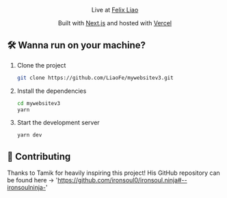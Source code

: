 <p align="center">
   Live at <a href="https://felixliao.vercel.app/" target="_blank">Felix Liao</a>
</p>

<p align="center">
   Built with <a href="https://www.nextjs.org/" target="_blank">Next.js</a> and hosted with <a href="https://www.vercel.com/" target="_blank">Vercel</a>
</p>


## 🛠 Wanna run on your machine?

1. Clone the project

   ```sh
   git clone https://github.com/LiaoFe/mywebsitev3.git
   ```

1. Install the dependencies

   ```sh
   cd mywebsitev3
   yarn
   ```

1. Start the development server

   ```sh
   yarn dev
   ```

## 🚁 Contributing

Thanks to Tamik for heavily inspiring this project! His GitHub repository can be found here -> 'https://github.com/ironsoul0/ironsoul.ninja#--ironsoulninja-'
